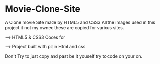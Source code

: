# Movie-Clone-Site
A Clone movie Site made by HTML5 and CSS3
All the images used in this project it not my owned these are copied for various sites.

--> HTML5 & CSS3 Codes for 

--> Project built with plain Html and css 

Don't Try to just copy and past be it youself try to code on your on.

